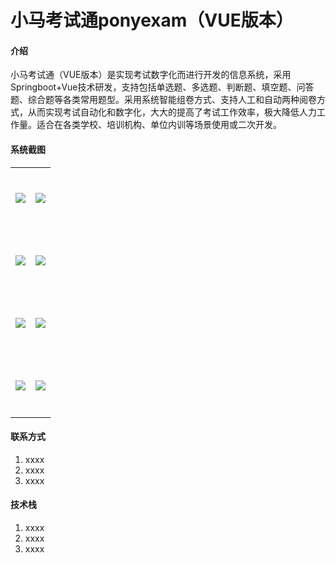 # 小马考试通ponyexam（VUE版本）

#### 介绍
小马考试通（VUE版本）是实现考试数字化而进行开发的信息系统，采用Springboot+Vue技术研发，支持包括单选题、多选题、判断题、填空题、问答题、综合题等各类常用题型。采用系统智能组卷方式、支持人工和自动两种阅卷方式，从而实现考试自动化和数字化，大大的提高了考试工作效率，极大降低人力工作量。适合在各类学校、培训机构、单位内训等场景使用或二次开发。

#### 系统截图
<table>
    <tr>
        <td width="50%" height="100"><img src="https://gitee.com/ponyedu/goponyexam/raw/master/files/feature-1.png"/></td>
        <td><img src="https://gitee.com/ponyedu/goponyexam/raw/master/files/feature-2.png"/></td>
    </tr>
    <tr>
        <td width="50%" height="100"><img src="https://gitee.com/ponyedu/goponyexam/raw/master/files/feature-3.png"/></td>
        <td><img src="https://gitee.com/ponyedu/goponyexam/raw/master/files/feature-4.png"/></td>
    </tr>
    <tr>
        <td width="50%" height="100"><img src="https://gitee.com/ponyedu/goponyexam/raw/master/files/feature-5.png"/></td>
        <td><img src="https://gitee.com/ponyedu/goponyexam/raw/master/files/feature-6.png"/></td>
    </tr>
    <tr>
        <td width="50%" height="100"><img src="https://gitee.com/ponyedu/goponyexam/raw/master/files/feature-7.png"/></td>
        <td><img src="https://gitee.com/ponyedu/goponyexam/raw/master/files/feature-8.png"/></td>
    </tr>
</table>




#### 联系方式

1.  xxxx
2.  xxxx
3.  xxxx

#### 技术栈

1.  xxxx
2.  xxxx
3.  xxxx



